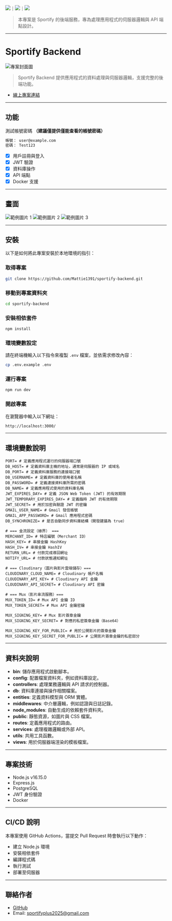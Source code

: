 <!-- 標籤來源參考：https://github.com/Envoy-VC/awesome-badges#github-stats -->

![](https://img.shields.io/github/stars/Mattie1391/sportify-backend.svg)｜![](https://img.shields.io/github/forks/Mattie1391/sportify-backend.svg)｜![](https://img.shields.io/github/issues/Mattie1391/sportify-backend.svg)

> 本專案是 Sportify 的後端服務，專為處理應用程式的伺服器邏輯與 API 端點設計。

---

# Sportify Backend

![專案封面圖](https://firebasestorage.googleapis.com/v0/b/coffeeshop-4ac57.firebasestorage.app/o/images%2F%E5%A4%A7%E6%88%AA%E5%9C%96%202025-05-13%20%E5%87%8C%E6%99%A81.52.39.png?alt=media&token=e6c702a9-04d6-42c8-b048-6a11aa165820)

> Sportify Backend 提供應用程式的資料處理與伺服器邏輯，支援完整的後端功能。

- [線上專案連結](https://github.com/Mattie1391/sportify-backend)

---

## 功能

測試帳號密碼 **（建議僅提供僅能查看的帳號密碼）**

```bash
帳號： user@example.com
密碼： Test123
```

- [x] 用戶註冊與登入
- [x] JWT 驗證
- [x] 資料庫操作
- [x] API 端點
- [x] Docker 支援

---

## 畫面

![範例圖片 1](https://firebasestorage.googleapis.com/v0/b/coffeeshop-4ac57.firebasestorage.app/o/images%2F%E6%88%AA%E5%9C%96%202025-05-13%20%E5%87%8C%E6%99%A81.54.27.png?alt=media&token=a035711c-4acf-4344-8ded-4b5973d44be8)
![範例圖片 2](https://firebasestorage.googleapis.com/v0/b/coffeeshop-4ac57.firebasestorage.app/o/images%2F%E6%88%AA%E5%9C%96%202025-05-13%20%E5%87%8C%E6%99%A81.54.59.png?alt=media&token=7e231eee-8bfd-42d7-bcb2-825141bdfce0)
![範例圖片 3](https://firebasestorage.googleapis.com/v0/b/coffeeshop-4ac57.firebasestorage.app/o/images%2F%E6%88%AA%E5%9C%96%202025-05-13%20%E5%87%8C%E6%99%A81.55.27.png?alt=media&token=32fcdcdd-0a4b-4884-8ebe-fc61bfc9cde1)

---

## 安裝

以下是如何將此專案安裝於本地環境的指引：

### 取得專案

```bash
git clone https://github.com/Mattie1391/sportify-backend.git
```

### 移動到專案資料夾

```bash
cd sportify-backend
```

### 安裝相依套件

```bash
npm install
```

### 環境變數設定

請在終端機輸入以下指令來複製 `.env` 檔案，並依需求修改內容：

```bash
cp .env.example .env
```

### 運行專案

```bash
npm run dev
```

### 開啟專案

在瀏覽器中輸入以下網址：

```bash
http://localhost:3000/
```

---

## 環境變數說明

```env
PORT= # 定義應用程式運行的伺服器端口號
DB_HOST= # 定義資料庫主機的地址，通常是伺服器的 IP 或域名
DB_PORT= # 定義資料庫服務的連接端口號
DB_USERNAME= # 定義資料庫的使用者名稱
DB_PASSWORD= # 定義連接資料庫所需的密碼
DB_NAME= # 定義應用程式使用的資料庫名稱
JWT_EXPIRES_DAY= # 定義 JSON Web Token (JWT) 的有效期限
JWT_TEMPORARY_EXPIRES_DAY= # 定義臨時 JWT 的有效期限
JWT_SECRET= # 用於加密與驗證 JWT 的密鑰
GMAIL_USER_NAME= # Gmail 發信帳號
GMAIL_APP_PASSWORD= # Gmail 應用程式密碼
DB_SYNCHRONIZE= # 是否自動同步資料庫結構（開發建議為 true）

# === 金流設定（綠界） ===
MERCHANT_ID= # 特店編號（Merchant ID）
HASH_KEY= # 串接金鑰 HashKey
HASH_IV= # 串接金鑰 HashIV
RETURN_URL= # 付款完成導回網址
NOTIFY_URL= # 付款狀態通知網址

# === Cloudinary（圖片與影片雲端儲存）===
CLOUDINARY_CLOUD_NAME= # Cloudinary 帳戶名稱
CLOUDINARY_API_KEY= # Cloudinary API 金鑰
CLOUDINARY_API_SECRET= # Cloudinary API 密鑰

# === Mux（影片串流服務）===
MUX_TOKEN_ID= # Mux API 金鑰 ID
MUX_TOKEN_SECRET= # Mux API 金鑰密鑰

MUX_SIGNING_KEY= # Mux 影片簽章金鑰
MUX_SIGNING_KEY_SECRET= # 對應的私密簽章金鑰（Base64）

MUX_SIGNING_KEY_FOR_PUBLIC= # 用於公開影片的簽章金鑰
MUX_SIGNING_KEY_SECRET_FOR_PUBLIC= # 公開影片簽章金鑰的私密部分
```

---

## 資料夾說明

- **bin**: 儲存應用程式啟動腳本。
- **config**: 配置檔案資料夾，例如資料庫設定。
- **controllers**: 處理業務邏輯與 API 請求的控制器。
- **db**: 資料庫連接與操作相關檔案。
- **entities**: 定義資料模型與 ORM 實體。
- **middlewares**: 中介層邏輯，例如認證與日誌記錄。
- **node_modules**: 自動生成的依賴套件資料夾。
- **public**: 靜態資源，如圖片與 CSS 檔案。
- **routes**: 定義應用程式的路由。
- **services**: 處理複雜邏輯或外部 API。
- **utils**: 共用工具函數。
- **views**: 用於伺服器端渲染的模板檔案。

---

## 專案技術

- Node.js v16.15.0
- Express.js
- PostgreSQL
- JWT 身份驗證
- Docker

---

## CI/CD 說明

本專案使用 GitHub Actions，當提交 Pull Request 時會執行以下動作：

- 建立 Node.js 環境
- 安裝相依套件
- 編譯程式碼
- 執行測試
- 部署至伺服器

---

## 聯絡作者

- [GitHub](https://github.com/Mattie1391)
- Email: sportifyplus2025@gmail.com
